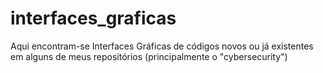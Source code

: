 # interfaces_graficas

Aqui encontram-se Interfaces Gráficas de códigos novos ou já existentes em alguns de meus repositórios (principalmente o "cybersecurity")
